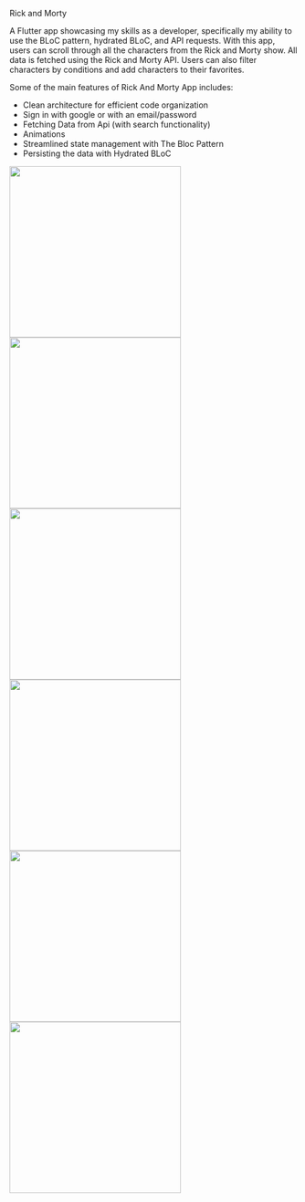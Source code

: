 
Rick and Morty

A Flutter app showcasing my skills as a developer, specifically my ability to use the BLoC pattern, hydrated BLoC, and API requests. With this app, users can scroll through all the characters from the Rick and Morty show. All data is fetched using the Rick and Morty API. Users can also filter characters by conditions and add characters to their favorites.

Some of the main features of Rick And Morty App includes:
* Clean architecture for efficient code organization
* Sign in with google or with an email/password
* Fetching Data from Api (with search functionality)
* Animations
* Streamlined state management with The Bloc Pattern
* Persisting the data with Hydrated BLoC


<p float="left">
  <img src="main.png" alt="" width="300" />
  <img src="filter.png" alt="" width="300" />
  <img src="favs.png" alt="" width="300" />
  <img src="search1.png" alt="" width="300" />
  <img src="search2.png" alt="" width="300" />
    <img src="character_screen.png" alt="" width="300" />

</p>
